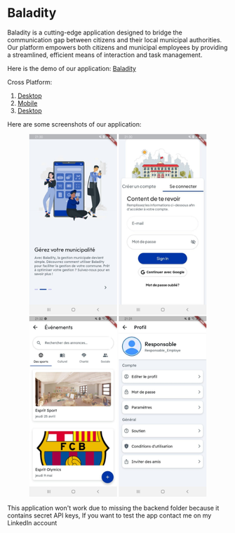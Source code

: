 # Baladity

Baladity is a cutting-edge application designed to bridge the communication gap between citizens and their local municipal authorities. Our platform empowers both citizens and municipal employees by providing a streamlined, efficient means of interaction and task management.

Here is the demo of our application: [Baladity](https://www.youtube.com/watch?v=_SEiQ2j_JvM)

Cross Platform:
1) [Desktop](https://github.com/louatiakram/Baladity_Web)
2) [Mobile](https://github.com/louatiakram/Baladity_Mobile)
3) [Desktop](https://github.com/louatiakram/Baladity_Desktop)

Here are some screenshots of our application:

<p align="center">
 <img src="img/img4.jpg" style="width: 200px; height: auto;">
 <img src="img/img3.jpg" style="width: 200px; height: auto;">
 <img src="img/img2.jpg" style="width: 200px; height: auto;">
 <img src="img/img1.jpg" style="width: 200px; height: auto;">
</p>

This application won't work due to missing the backend folder because it contains secret API keys, If you want to test the app contact me on my LinkedIn account
